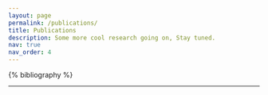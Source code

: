 ```yaml
---
layout: page
permalink: /publications/
title: Publications
description: Some more cool research going on, Stay tuned.
nav: true
nav_order: 4
---
```


<!-- _pages/publications.md -->
<div class="publications">

{% bibliography %}

</div>

---